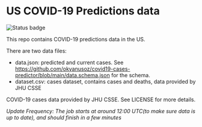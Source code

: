 # US COVID-19 Predictions data

![Status badge](https://github.com/okyanusoz/covid19-us-predictions-data/workflows/Update%20data/badge.svg)

This repo contains COVID-19 predictions data in the US.

There are two data files:
- data.json: predicted and current cases. See https://github.com/okyanusoz/covid19-cases-predictor/blob/main/data.schema.json for the schema.
- dataset.csv: cases dataset, contains cases and deaths, data provided by JHU CSSE

COVID-19 cases data provided by JHU CSSE. See LICENSE for more details.

*Update Frequency: The job starts at around 12:00 UTC(to make sure data is up to date), and should finish in a few minutes*
